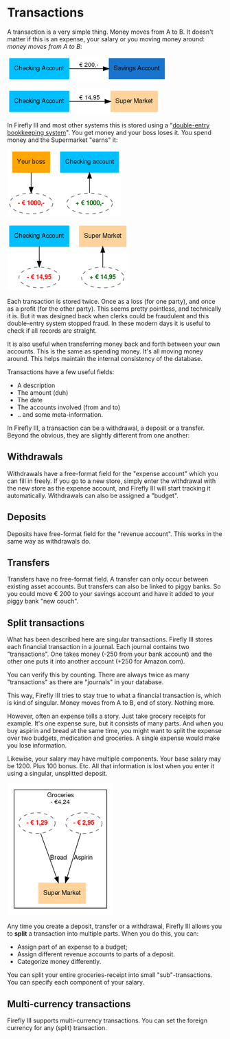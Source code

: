 # Transactions

A transaction is a very simple thing. Money moves from A to B. It doesn't matter if this is an expense, your salary or you moving money around: *money moves from A to B*:

![Transferring money from your checking account to your savings account](images/transaction1.png)

![An expense is moving money from you to the supermarket.](images/transaction2.png)

In Firefly III and most other systems this is stored using a "[double-entry bookkeeping system](http://en.wikipedia.org/wiki/Double-entry_bookkeeping_system>)". You get money and your boss loses it. You spend money and the Supermarket "earns" it:

![Your boss loses money, you earn it.](images/transaction3.png)

![You lose money, the supermarket earns it.](images/transaction4.png)

Each transaction is stored twice. Once as a loss (for one party), and once as a profit (for the other party). This seems pretty pointless, and technically it is. But it was designed back when clerks could be fraudulent and this double-entry system stopped fraud. In these modern days it is useful to check if all records are straight.

It is also useful when transferring money back and forth between your own accounts. This is the same as spending money. It's all moving money around. This helps maintain the internal consistency of the database.

Transactions have a few useful fields:

* A description
* The amount (duh)
* The date
* The accounts involved (from and to)
* .. and some meta-information.

In Firefly III, a transaction can be a withdrawal, a deposit or a transfer. Beyond the obvious, they are slightly different from one another:

## Withdrawals

Withdrawals have a free-format field for the "expense account" which you can fill in freely. If you go to a new store, simply enter the withdrawal with the new store as the expense account, and Firefly III will start tracking it automatically. Withdrawals can also be assigned a "budget".

## Deposits

Deposits have free-format field for the "revenue account". This works in the same way as withdrawals do.

## Transfers

Transfers have no free-format field. A transfer can only occur between existing asset accounts. But transfers can also be linked to piggy banks. So you could move € 200 to your savings account and have it added to your piggy bank "new couch".

## Split transactions

What has been described here are singular transactions. Firefly III stores each financial transaction in a journal. Each journal contains two "transactions". One takes money (-250 from your bank account) and the other one puts it into another account (+250 for Amazon.com).

You can verify this by counting. There are always twice as many "transactions" as there are "journals" in your database.

This way, Firefly III tries to stay true to what a financial transaction is, which is kind of singular. Money moves from A to B, end of story. Nothing more. 

However, often an expense tells a story. Just take grocery receipts for example. It's one expense sure, but it consists of many parts. And when you buy aspirin and bread at the same time, you might want to split the expense over two budgets, medication and groceries. A single expense would make you lose information.

Likewise, your salary may have multiple components. Your base salary may be 1200. Plus 100 bonus. Etc. All that information is lost when you enter it using a singular, unsplitted deposit.

![Transaction with multiple parts](images/transaction5.png)

Any time you create a deposit, transfer or a withdrawal, Firefly III allows you to **split** a transaction into multiple parts. When you do this, you can:

- Assign part of an expense to a budget;
- Assign different revenue accounts to parts of a deposit.
- Categorize money differently.

You can split your entire groceries-receipt into small "sub"-transactions. You can specify each component of your salary.

## Multi-currency transactions

Firefly III supports multi-currency transactions. You can set the foreign currency for any (split) transaction.
